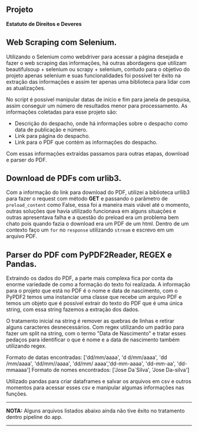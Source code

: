 ## Projeto

**Estatuto de Direitos e Deveres**

## Web Scraping com Selenium.

Utilizando o Selenium como webdriver para acessar a página desejada e fazer o web scraping das informações, há outras abordagens que utilizam beautifulsoup + selenium ou scrapy + selenium, contudo para o objetivo do projeto apenas selenium e suas funcionalidades foi possível ter êxito na extração das informações e assim ter apenas uma biblioteca para lidar com as atualizações.

No script é possível manipular datas de início e fim para janela de pesquisa, assim conseguir um número de resultados menor para processamento. As informações coletadas para esse projeto são:

 - Descrição do despacho, onde há informações sobre o despacho como data de publicação e número.
 - Link para página do despacho.
 - Link para o PDF que contém as informações do despacho.

Com essas informações extraídas passamos para outras etapas, download e parser do PDF.

## Download de PDFs com urlib3.

Com a informação do link para download do PDF, utilizei a biblioteca urllib3 para fazer o request com método **GET** e passando o parâmetro de ```preload_content``` como False, essa foi a maneira mais viável até o momento, outras soluções que havia utilizado funcionava em alguns situações e outras apresentava falha e a questão do preload era um problema bem chato pois quando fazia o download era um PDF de um html. Dentro de um contexto faço um ```for``` no ```response``` utilizando ```stream``` e escrevo em um arquivo PDF. 

## Parser do PDF com PyPDF2Reader, REGEX e Pandas.

Extraindo os dados do PDF, a parte mais complexa fica por conta da enorme variedade de como a formação do texto foi realizada. A informação para o projeto que está no PDF é o nome e data de nascimento, com o PyPDF2 temos uma instanciar uma classe que recebe um arquivo PDF e temos um objeto que é possível extrair do texto do PDF que é uma única string, com essa string fazemos a extração dos dados.

O tratamento inicial na string é remover as quebras de linhas e retirar alguns caracteres desnecessários. Com regex utilizando um padrão para fazer um split na string, com o termo "Data de Nascimento" e tratar esses pedaços para identificar o que é nome e a data de nascimento também utilizando regex.


Formato de datas encontradas: ['dd/mm/aaaa', 'd d/mm/aaaa', 'dd /mm/aaaa', 'dd/mm//aaaa', 'dd/mm/ aaaa','dd-mm-aaaa', 'dd-mm-aa', 'dd-mmaaaa']
Formato de nomes encontrados: ['Jose Da`Silva', 'Jose Da-silva']

Utilizado pandas para criar dataframes e salvar os arquivos em csv e outros momentos para acessar esses csv e manipular algumas informações nas funções. 

***
**NOTA:** Alguns arquivos listados abaixo ainda não tive êxito no tratamento dentro pipeline do app.


***
